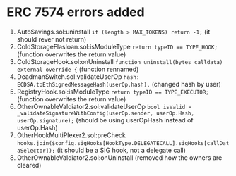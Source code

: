 # ERC 7574 errors added

1. AutoSavings.sol:uninstall `if (length > MAX_TOKENS) return -1;` (it should rever not return)
2. ColdStorageFlasloan.sol:isModuleType `return typeID == TYPE_HOOK;` (function overwrites the return value)
3. ColdStorageHook.sol:onUninstall `function uninstall(bytes calldata) external override {` (function rennamed)
4. DeadmanSwitch.sol:validateUserOp `hash: ECDSA.toEthSignedMessageHash(userOp.hash),` (changed hash by user)
5. RegistryHook.sol:isModuleType `return typeID == TYPE_EXECUTOR;` (function overwrites the return value)
6. OtherOwnableValdiator2.sol:validateUserOp `bool isValid = _validateSignatureWithConfig(userOp.sender, userOp.Hash, userOp.signature);` (should be using userOpHash instead of userOp.Hash)
7. OtherHookMultiPlexer2.sol:preCheck `hooks.join($config.sigHooks[HookType.DELEGATECALL].sigHooks[callDataSelector]);` (it should be a SIG hook, not a delegate call)
8. OtherOwnableValdiator2.sol:onUninstall (removed how the owners are cleared)